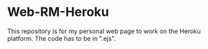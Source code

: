 # Web-RM-Heroku
This repository is for my personal web page to work on the Heroku platform. The code has to be in ".ejs".
